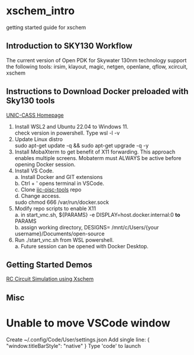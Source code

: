 # xschem_intro
getting started guide for xschem

## Introduction to SKY130 Workflow
The current version of Open PDK for Skywater 130nm technology support the following tools:
irsim, klayout, magic, netgen, openlane, qflow, xcircuit, xschem

## Instructions to Download Docker preloaded with Sky130 tools
[UNIC-CASS Homepage](https://kwantaekim.github.io/2024/05/25/OSE-Docker/#docker-1)
1.  Install WSL2 and Ubuntu 22.04 to Windows 11. <br />
check version in powershell.  Type wsl -l -v
3.  Update Linux distro <br />
sudo apt-get update -q && sudo apt-get upgrade -q -y
4.  Install MobaXterm to get benefit of X11 forwarding.  This approach enables multiple screens.  Mobaterm must ALWAYS be active before opening Docker session.
5.  Install VS Code.<br />
a. Install Docker and GIT extensions<br />
b. Ctrl + ' opens terminal in VSCode.<br />
c. Clone [iic-oisc-tools](https://github.com/iic-jku/iic-osic-tools) repo <br />
d. Change access.<br />
		sudo chmod 666 /var/run/docker.sock<br />
7.  Modify repo scripts to enable X11<br />
	a.  in start_vnc.sh, ${PARAMS} -e DISPLAY=host.docker.internal:0 **to** PARAMS<br />
	b.  assign working directory, DESIGNS= /mnt/c/Users/{your username}/Documents/open-source<br />
8.  Run ./start_vnc.sh from WSL powershell.<br />
	a.  Future session can be opened with Docker Desktop.<br />

## Getting Started Demos
[RC Circuit Simulation using Xschem](https://www.youtube.com/watch?v=qbf9CbWoX4w)

## Misc
# Unable to move VSCode window
   Create ~/.config/Code/User/settings.json
   Add single line: { "window.titleBarStyle": "native" }
   Type 'code' to launch
